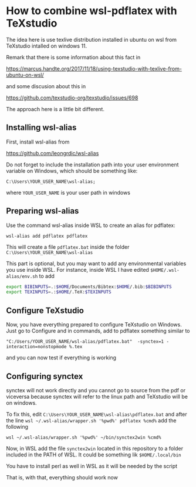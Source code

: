 # How to combine wsl-pdflatex with TeXstudio

The idea here is use texlive distribution installed in ubuntu on wsl from TeXstudio intalled on windows 11.

Remark that there is some information about this fact in

https://marcus.handte.org/2017/11/18/using-texstudio-with-texlive-from-ubuntu-on-wsl/

and some discusion about this in

https://github.com/texstudio-org/texstudio/issues/698

The approach here is a little bit different.

## Installing wsl-alias

First, install wsl-alias from

https://github.com/leongrdic/wsl-alias

Do not forget to include the installation path into your user environment variable on Windows, which should be something like:

``C:\Users\YOUR_USER_NAME\wsl-alias;``

where `YOUR_USER_NAME` is your user path in windows

## Preparing wsl-alias

Use the command wsl-alias inside WSL to create an alias for pdflatex:

``wsl-alias add pdflatex pdflatex`` 

This will create a file `pdflatex.bat` inside the folder ``C:\Users\YOUR_USER_NAME\wsl-alias``

This part is optional, but you may want to add any environmental variables you use inside WSL. For instance, inside WSL I have edited `$HOME/.wsl-alias/env.sh` to add


```bash
export BIBINPUTS=.:$HOME/Documents/Bibtex:$HOME/.bib:$BIBINPUTS
export TEXINPUTS=.:$HOME/.TeX:$TEXINPUTS
```

## Configure TeXstudio

Now, you have everything prepared to configure TeXstudio on Windows. Just go to Configure and in commands, add to pdflatex something similar to 

``"C:/Users/YOUR_USER_NAME/wsl-alias/pdflatex.bat"  -synctex=1 -interaction=nonstopmode %.tex``

and you can now test if everything is working

## Configuring synctex

synctex will not work directly and you cannot go to source from the pdf or viceversa because synctex will refer to the linux path and TeXstudio will be on windows.

To fix this, edit ``C:\Users\YOUR_USER_NAME\wsl-alias\pdflatex.bat`` and after the line ``wsl ~/.wsl-alias/wrapper.sh '%pwd%' pdflatex %cmd%`` add the following

``wsl ~/.wsl-alias/wrapper.sh '%pwd%' ~/bin/synctex2win %cmd%``

Now, in WSL add the file  ``synctex2win`` located in this repository to a folder included in the PATH of WSL. 
It could be something lik ``$HOME/.local/bin``

You have to install perl as well in WSL as it will be needed by the script

That is, with that, everything should work now
